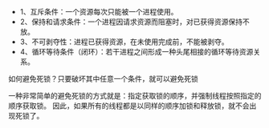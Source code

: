 - 1、互斥条件：一个资源每次只能被一个进程使用。
- 2、保持和请求条件：一个进程因请求资源而阻塞时，对已获得资源保持不放。
- 3、不可剥夺性：进程已获得资源，在未使用完成前，不能被剥夺。
- 4、循环等待条件（闭环）：若干进程之间形成一种头尾相接的循环等待资源关系。

如何避免死锁？只要破坏其中任意一个条件，就可以避免死锁

一种非常简单的避免死锁的方式就是：指定获取锁的顺序，并强制线程按照指定的顺序获取锁。
因此，如果所有的线程都是以同样的顺序加锁和释放锁，就不会出现死锁了。